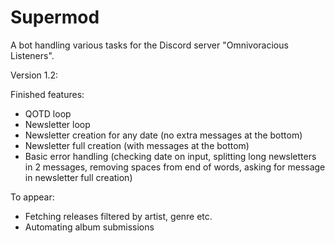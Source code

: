 # Supermod

A bot handling various tasks for the Discord server "Omnivoracious Listeners".

Version 1.2:

Finished features:
- QOTD loop
- Newsletter loop
- Newsletter creation for any date (no extra messages at the bottom)
- Newsletter full creation (with messages at the bottom)
- Basic error handling (checking date on input, splitting long newsletters in 2 messages, removing spaces from end of words, 
  asking for message in newsletter full creation)

To appear:
- Fetching releases filtered by artist, genre etc.
- Automating album submissions
